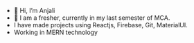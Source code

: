 - 👋 Hi, I’m Anjali 
- 🌱 I am a fresher, currently in my last semester of MCA.
- I have made projects using Reactjs, Firebase, Git, MaterialUI.
- Working in MERN technology



<!---
Anjali0208/Anjali0208 is a ✨ special ✨ repository because its `README.md` (this file) appears on your GitHub profile.
You can click the Preview link to take a look at your changes.
--->
